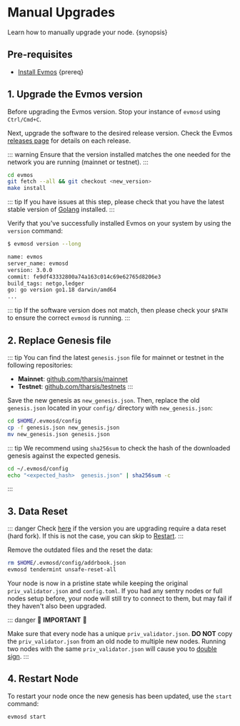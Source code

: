 
<!--
order: 3
-->

# Manual Upgrades

Learn how to manually upgrade your node. {synopsis}

## Pre-requisites

- [Install Evmos](./../quickstart/installation) {prereq}

## 1. Upgrade the Evmos version

Before upgrading the Evmos version. Stop your instance of `evmosd` using `Ctrl/Cmd+C`.

Next, upgrade the software to the desired release version. Check the Evmos [releases page](https://github.com/tharsis/evmos/releases) for details on each release.

::: warning
Ensure that the version installed matches the one needed for the network you are running (mainnet or testnet).
:::

```bash
cd evmos
git fetch --all && git checkout <new_version>
make install
```

::: tip
If you have issues at this step, please check that you have the latest stable version of [Golang](https://golang.org/dl/) installed.
:::

Verify that you've successfully installed Evmos on your system by using the `version` command:

```bash
$ evmosd version --long

name: evmos
server_name: evmosd
version: 3.0.0
commit: fe9df43332800a74a163c014c69e62765d8206e3
build_tags: netgo,ledger
go: go version go1.18 darwin/amd64
...
```

::: tip
If the software version does not match, then please check your `$PATH` to ensure the correct `evmosd` is running.
:::

## 2. Replace Genesis file

::: tip
You can find the latest `genesis.json` file for mainnet or testnet in the following repositories:

- **Mainnet**: [github.com/tharsis/mainnet](https://github.com/tharsis/mainnet)
- **Testnet**: [github.com/tharsis/testnets](https://github.com/tharsis/testnets)
:::

Save the new genesis as `new_genesis.json`. Then, replace the old `genesis.json` located in your `config/` directory with `new_genesis.json`:

```bash
cd $HOME/.evmosd/config
cp -f genesis.json new_genesis.json
mv new_genesis.json genesis.json
```

::: tip
We recommend using `sha256sum` to check the hash of the downloaded genesis against the expected genesis.

```bash
cd ~/.evmosd/config
echo "<expected_hash>  genesis.json" | sha256sum -c
```

:::

## 3. Data Reset

::: danger
Check [here](./upgrades) if the version you are upgrading require a data reset (hard fork). If this is not the case, you can skip to [Restart](#restart-node).
:::

Remove the outdated files and the reset the data:

```bash
rm $HOME/.evmosd/config/addrbook.json
evmosd tendermint unsafe-reset-all
```

Your node is now in a pristine state while keeping the original `priv_validator.json` and `config.toml`. If you had any sentry nodes or full nodes setup before,
your node will still try to connect to them, but may fail if they haven't also
been upgraded.

::: danger
🚨 **IMPORTANT** 🚨

Make sure that every node has a unique `priv_validator.json`. **DO NOT** copy the `priv_validator.json` from an old node to multiple new nodes. Running two nodes with the same `priv_validator.json` will cause you to [double sign](https://docs.tendermint.com/master/spec/consensus/signing.html#double-signing).
:::

## 4. Restart Node

To restart your node once the new genesis has been updated, use the `start` command:

```bash
evmosd start
```
